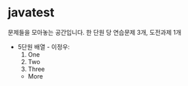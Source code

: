 # javatest
문제들을 모아놓는 공간입니다.
한 단원 당 연습문제 3개, 도전과제 1개

* 5단원 배열 - 이정우:
   1. One
   1. Two
   1. Three
  * More
